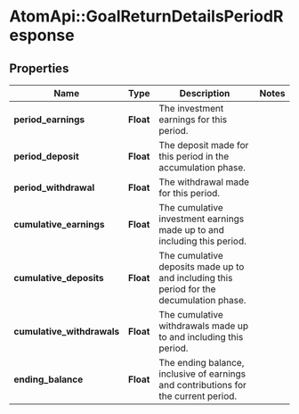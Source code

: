 # AtomApi::GoalReturnDetailsPeriodResponse

## Properties
Name | Type | Description | Notes
------------ | ------------- | ------------- | -------------
**period_earnings** | **Float** | The investment earnings for this period. | 
**period_deposit** | **Float** | The deposit made for this period in the accumulation phase. | 
**period_withdrawal** | **Float** | The withdrawal made for this period. | 
**cumulative_earnings** | **Float** | The cumulative investment earnings made up to and including this period. | 
**cumulative_deposits** | **Float** | The cumulative deposits made up to and including this period for the decumulation phase. | 
**cumulative_withdrawals** | **Float** | The cumulative withdrawals made up to and including this period. | 
**ending_balance** | **Float** | The ending balance, inclusive of earnings and contributions for the current period. | 


